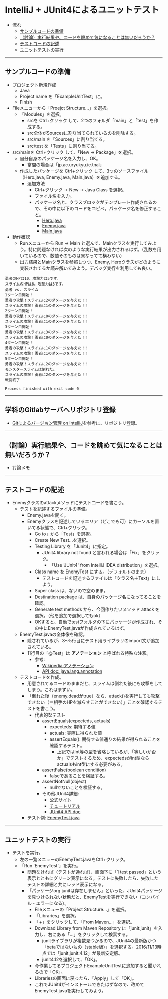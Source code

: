 # IntelliJ + JUnit4によるユニットテスト
- 流れ
  - <a href="#pre">サンプルコードの準備</a>
  - <a href="#consider">（討論）実行結果や、コードを眺めて気になることは無いだろうか？</a>
  - <a href="#testcode">テストコードの記述</a>
  - <a href="#testing">ユニットテストの実行</a>

<hr>

## <a name="pre">サンプルコードの準備</a>
- プロジェクト新規作成
  - Java
  - Project name を「ExampleUnitTest」に。
  - Finish
- Fileメニューから「Proejct Structure...」を選択。
  - 「Modules」を選択。
    - srcを Ctrl+クリック して、2つのフォルダ「main」と「test」を作成する。
    - src全体がSourcesに割り当てられているのを削除する。
    - src/main を「Sources」に割り当てる。
    - src/test を「Tests」に割り当てる。
- src/mainを Ctrl+クリック して、「New -> Package」を選択。
  - 自分自身のパッケージ名を入力し、OK。
    - 當間の場合は「jp.ac.uryukyu.ie.tnal」
  - 作成したパッケージを Ctrl+クリック して、3つのソースファイル（Hero.java, Enemy.java, Main.java）を追加する。
    - 追加方法
      - Ctrl+クリック -> New -> Java Class を選択。
      - ファイル名を入力。
      - パッケージ名と、クラスブロックがテンプレート作成されるので、その中に以下のコードをコピペ。パッケージ名を修正すること。
        - [Hero.java](https://github.com/naltoma/ExampleUnitTest/blob/master/src/main/jp/ac/uryukyu/ie/tnal/Hero.java)
        - [Enemy.java](https://github.com/naltoma/ExampleUnitTest/blob/master/src/main/jp/ac/uryukyu/ie/tnal/Enemy.java)
        - [Main.java](https://github.com/naltoma/ExampleUnitTest/blob/master/src/main/jp/ac/uryukyu/ie/tnal/Main.java)
- 動作確認
  - Runメニューから Run -> Main と選んで、Mainクラスを実行してみよう。特に問題なければ次のような実行結果が出力されるはず。（乱数を用いているので、数値そのものは異なってて構わない）
  - 出力結果とMainクラスを参照しつつ、Enemy, Heroクラスがどのように実装されてるか読み解いてみよう。デバッグ実行を利用しても良い。

```
勇者のHPは10。攻撃力は5です。
スライムのHPは6。攻撃力は3です。
勇者 vs. スライム
1ターン目開始！
勇者の攻撃！スライムに2のダメージを与えた！！
スライムの攻撃！勇者に1のダメージを与えた！！
2ターン目開始！
勇者の攻撃！スライムに0のダメージを与えた！！
スライムの攻撃！勇者に1のダメージを与えた！！
3ターン目開始！
勇者の攻撃！スライムに3のダメージを与えた！！
スライムの攻撃！勇者に0のダメージを与えた！！
4ターン目開始！
勇者の攻撃！スライムに1のダメージを与えた！！
スライムの攻撃！勇者に1のダメージを与えた！！
5ターン目開始！
勇者の攻撃！スライムに2のダメージを与えた！！
モンスタースライムは倒れた。
スライムの攻撃！勇者に2のダメージを与えた！！
戦闘終了

Process finished with exit code 0
```

<hr>

## 学科のGitlabサーバへリポジトリ登録
- <a href="https://github.com/naltoma/java_intro/blob/master/IntelliJ%2BGit.md">Gitによるバージョン管理 on IntelliJ</a>を参考に、リポジトリ登録。

<hr>

## <a name="consider">（討論）実行結果や、コードを眺めて気になることは無いだろうか？</a>
- 討論メモ

<hr>

## <a name="testcode">テストコードの記述</a>
- Enemyクラスのattackメソッドにテストコードを書こう。
  - テストを記述するファイルの準備。
    - Enemy.javaを開く。
    - Enemyクラスを記述しているエリア（どこでも可）にカーソルを置いてる状態で、Ctrl+クリック。
      - Go to」から「Test」を選択。
      - Create New Test...を選択。
      - Testing Library を「Junit4」に指定。
        - JUnit4 library not found と言われる場合は「Fix」をクリック。
          - 「Use 'JUnit4' from IntelliJ IDEA distribution」を選択。
      - Class name を EnemyTest にする。（デフォルトのまま）
        - テストコードを記述するファイルは「クラス名＋Text」にしよう。
      - Super class は、ないので空のまま。
      - Destination package は、自身のパッケージ名になってることを確認。
      - Generate test methods から、今回作りたいメソッド attack を選択。（他を追加で選択してもok）
      - OKすると、自動でtestフォルダの下にパッケージが作成され、その中にEnemyTest.javaが作成されているはず。
  - EnemyTest.javaの全体像を確認。
    - 隠されているが、3〜5行目にテスト用ライブラリのimport文が追加されている。
    - 11行目の「@Test」は **アノテーション** と呼ばれる特殊な注釈。
      - 参考:
        - [Wikipedia:アノテーション](https://ja.wikipedia.org/wiki/アノテーション)
        - [API doc: java.lang.annotation](http://docs.oracle.com/javase/8/docs/api/java/lang/annotation/Annotation.html)
  - テストコードを作成。
    - 用意されてるコードのままだと、スライムは倒れた後にも攻撃をしてしまう。これはまずい。
    - 「倒れた後（enemy.deadがtrue）なら、attack()を実行しても攻撃できない（＝相手のHPを減らすことができない）」ことを確認するテストを書こう。
      - 代表的なテスト
        - assertEquals(expecteds, actuals)
          - expecteds: 期待する値
          - actuals: 実際に得られた値
          - assertEquals(): 期待する値通りの結果が得られることを確認するテスト。
            - 上記ではint等の型を省略しているが、「等しいか否か」でテストするため、expectedsがint型ならactualsもint型にする必要がある。
        - assertFalse(boolean condition)
          - falseであることを検証する。
        - assertNotNull(object)
          - nullでないことを検証する。
        - その他JUnit4詳細:
          - [公式サイト](http://junit.org/junit4/)
          - [チュートリアル](https://github.com/junit-team/junit4/wiki/Getting-started)
          - [JUnit4 API doc](http://junit.org/junit4/javadoc/latest/index.html)
    - テスト例: [EnemyTest.java](https://github.com/naltoma/ExampleUnitTest/blob/master/src/test/jp/ac/uryukyu/ie/tnal/EnemyTest.java)

<hr>

## <a name="testing">ユニットテストの実行</a>
- テストを実行。
  - 左の一覧メニューのEnemyTest.javaをCtrl+クリック。
  - 「Run 'EnemyTest'」を実行。
    - 問題なければ（テストが通れば）、画面下に「1 test passed」という表示とともにグリーン表示になる。テストに失敗したら、失敗したテストの詳細と共にレッド表示になる。
    - 「パッケージorg.junitは存在しません」といった、JUnit4パッケージを見つけられない状態だと、EnemyTestを実行できない（コンパイル・エラーになる）。
      - Fileメニューの「Project Structure...」を選択。
      - 「Libraries」を選択。
      - 「+」をクリックして、「From Maven...」を選択。
      - Download Library from Maven Repository に「junit:junit」を入力し、右にある「...」をクリックして検索する。
        - junitライブラリが複数見つかるので、JUnit4の最新版かつ「betaではないもの（stable版）」を選択する。2016/11/13時点では「junit:junit:4.12」が最新安定版。
        - junit4.12を選択して、「OK」。
      - 今作業してるプロジェクトExampleUnitTestに追加すると聞かれるので「OK」。
      - Librariesの画面に戻ったら、「Apply」して「OK」。
      - これでJUnit4がインストールできたはずなので、改めてEnemyTest.javaを実行してみよう。
